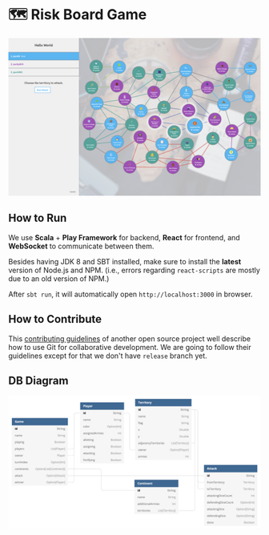 # 🗺 Risk Board Game

![UML Diagram](/design/screenshot.png)

## How to Run

We use **Scala** + **Play Framework** for backend, **React** for frontend, and **WebSocket** to communicate between them.

Besides having JDK 8 and SBT installed, make sure to install the **latest** version of Node.js and NPM. (i.e., errors regarding `react-scripts` are mostly due to an old version of NPM.)

After `sbt run`, it will automatically open `http://localhost:3000` in browser.

## How to Contribute

This [contributing guidelines](https://github.com/CoolProp/CoolProp/wiki/Contributing%3A-git-development-workflow) of another open source project well describe how to use Git for collaborative development. We are going to follow their guidelines except for that we don't have `release` branch yet.


## DB Diagram
![UML Diagram](/design/uml-diagram.png)